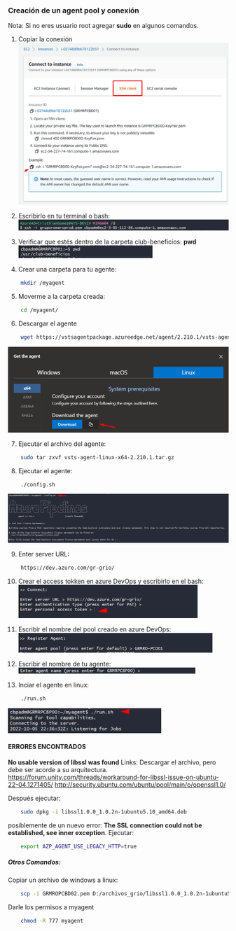 ### Creación de un agent pool y conexión

Nota: Si no eres usuario root agregar **sudo** en algunos comandos.

1. Copiar la conexión
   ![ec2](img/ec2.png)

2. Escribirlo en tu terminal o bash:
   ![shh](img/ssh.png)

3. Verificar que estés dentro de la carpeta club-beneficios: **pwd**
   ![pwd](img/pwd.png)

4. Crear una carpeta para tu agente:
```bash
    mkdir /myagent
```
5. Moverme a la carpeta creada:
```bash
    cd /myagent/
```
6. Descargar el agente
```bash
    wget https://vstsagentpackage.azureedge.net/agent/2.210.1/vsts-agent-win-x64-2.210.1.zip
``` 
![Descargar](img/descargar.png)

7.  Ejecutar el archivo del agente:
```bash
    sudo tar zxvf vsts-agent-linux-x64-2.210.1.tar.gz
``` 

8. Ejecutar el agente:
```bash
    ./config.sh
``` 
![Config](img/config.png)

9. Enter server URL:
```bash
    https://dev.azure.com/gr-grio/
``` 
10. Crear el access tokken en azure DevOps y escribirlo en el bash:
    ![Config](img/access.png)

11. Escribir el nombre del pool creado en azure DevOps:
    ![Config](img/pool.png)

12. Escribir el nombre de tu agente:
    ![Config](img/agent.png)

13. Inciar el agente en linux:
```bash
    ./run.sh
```
 ![Config](img/run.png)

#### ERRORES ENCONTRADOS

**No usable version of libssl was found**
Links: Descargar el archivo, pero debe ser acorde a su arquitectura.
https://forum.unity.com/threads/workaround-for-libssl-issue-on-ubuntu-22-04.1271405/
http://security.ubuntu.com/ubuntu/pool/main/o/openssl1.0/

Después ejecutar:
```bash
    sudo dpkg -i libssl1.0.0_1.0.2n-1ubuntu5.10_amd64.deb
```

posiblemente de un nuevo error:
 **The SSL connection could not be established, see inner exception**. Ejecutar:
```bash
    export AZP_AGENT_USE_LEGACY_HTTP=true
```
##### Otros Comandos:

Copiar un archivo de windows a linux:
```bash
    scp -i GRMROPCBD02.pem D:/archivos_grio/libssl1.0.0_1.0.2n-1ubuntu5.10_amd64.deb ubuntu@ec2-3-90-36-252.compute-1.amazonaws.com:/myagent
```

Darle los permisos a myagent
```bash
    chmod -R 777 myagent
```